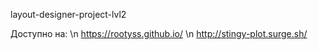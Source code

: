 layout-designer-project-lvl2

Доступно на: \n
https://rootyss.github.io/ \n
http://stingy-plot.surge.sh/
